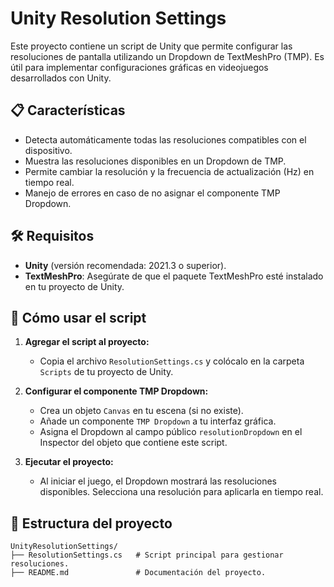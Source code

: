 # Unity Resolution Settings

Este proyecto contiene un script de Unity que permite configurar las resoluciones de pantalla utilizando un Dropdown de TextMeshPro (TMP). Es útil para implementar configuraciones gráficas en videojuegos desarrollados con Unity.

## 📋 Características

- Detecta automáticamente todas las resoluciones compatibles con el dispositivo.
- Muestra las resoluciones disponibles en un Dropdown de TMP.
- Permite cambiar la resolución y la frecuencia de actualización (Hz) en tiempo real.
- Manejo de errores en caso de no asignar el componente TMP Dropdown.

## 🛠️ Requisitos

- **Unity** (versión recomendada: 2021.3 o superior).
- **TextMeshPro**: Asegúrate de que el paquete TextMeshPro esté instalado en tu proyecto de Unity.

## 🚀 Cómo usar el script

1. **Agregar el script al proyecto:**
   - Copia el archivo `ResolutionSettings.cs` y colócalo en la carpeta `Scripts` de tu proyecto de Unity.

2. **Configurar el componente TMP Dropdown:**
   - Crea un objeto `Canvas` en tu escena (si no existe).
   - Añade un componente `TMP Dropdown` a tu interfaz gráfica.
   - Asigna el Dropdown al campo público `resolutionDropdown` en el Inspector del objeto que contiene este script.

3. **Ejecutar el proyecto:**
   - Al iniciar el juego, el Dropdown mostrará las resoluciones disponibles. Selecciona una resolución para aplicarla en tiempo real.

## 📂 Estructura del proyecto

```plaintext
UnityResolutionSettings/
├── ResolutionSettings.cs   # Script principal para gestionar resoluciones.
├── README.md               # Documentación del proyecto.
